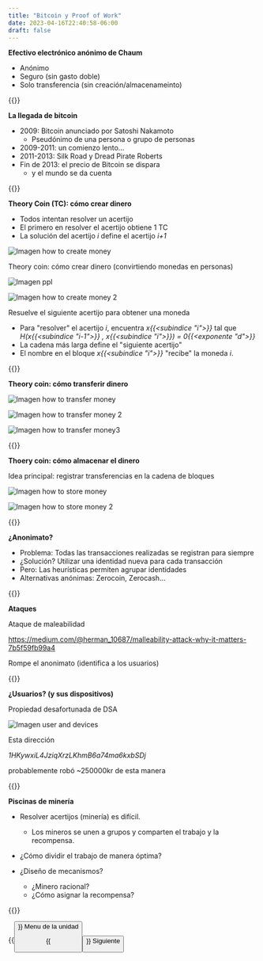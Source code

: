 ```yaml
---
title: "Bitcoin y Proof of Work"
date: 2023-04-16T22:40:58-06:00
draft: false
---
```


**Efectivo electrónico anónimo de Chaum**

- Anónimo
- Seguro (sin gasto doble)
- Solo transferencia (sin creación/almacenameinto)

{{<salto>}}

**La llegada de bitcoin**

- 2009: Bitcoin anunciado por Satoshi Nakamoto
    - Pseudónimo de una persona o grupo de personas
- 2009-2011: un comienzo lento...
- 2011-2013: Silk Road y Dread Pirate Roberts
- Fin de 2013: el precio de Bitcoin se dispara
    - y el mundo se da cuenta

{{<salto>}}

**Theory Coin (TC): cómo crear dinero**

- Todos intentan resolver un acertijo
- El primero en resolver el acertijo obtiene 1 TC
- La solución del acertijo _i_ define el acertijo _i+1_

![Imagen how to create money](/posts/img/unidad5/how_to_create_money.webp)

Theory coin: cómo crear dinero (convirtiendo monedas en personas)

![Imagen ppl](/posts/img/unidad5/ppl.webp)

![Imagen how to create money 2](/posts/img/unidad5/how_to_create_money2.webp)

Resuelve el siguiente acertijo para obtener una moneda
- Para "resolver" el acertijo _i_, encuentra _x{{<subindice "i">}}_ tal que _H(x{{<subindice "i-1">}} , x{{<subindice "i">}}) = 0{{<exponente "d">}}_
- La cadena más larga define el "siguiente acertijo"
- El nombre en el bloque _x{{<subindice "i">}}_ "recibe" la moneda _i_.

{{<salto>}}

**Theory coin: cómo transferir dinero**

![Imagen how to transfer money](/posts/img/unidad5/how_to_transfer_money.webp)

![Imagen how to transfer money 2](/posts/img/unidad5/how_to_transfer_money2.webp)

![Imagen how to transfer money3](/posts/img/unidad5/how_to_transfer_money3.webp)

{{<salto>}}

**Thoery coin: cómo almacenar el dinero**

Idea principal: registrar transferencias en la cadena de bloques

![Imagen how to store money](/posts/img/unidad5/how_to_store_money.webp)

![Imagen how to store money 2](/posts/img/unidad5/how_to_store_money2.webp)

{{<salto>}}

**¿Anonimato?**

- Problema:
    Todas las transacciones realizadas se registran para siempre
- ¿Solución?
    Utilizar una identidad nueva para cada transacción
- Pero:
    Las heurísticas permiten agrupar identidades
- Alternativas anónimas:
    Zerocoin, Zerocash...

{{<salto>}}

**Ataques**

Ataque de maleabilidad

https://medium.com/@herman_10687/malleability-attack-why-it-matters-7b5f59fb99a4

Rompe el anonimato (identifica a los usuarios)

{{<salto>}}

**¿Usuarios? (y sus dispositivos)**

Propiedad desafortunada de DSA

![Imagen user and devices](/posts/img/unidad5/user_and_devices.webp)

Esta dirección

_1HKywxiL4JziqXrzLKhmB6a74ma6kxbSDj_

probablemente robó ~250000kr de esta manera

{{<salto>}}

**Piscinas de minería**

- Resolver acertijos (minería) es difícil.
    - Los mineros se unen a grupos y comparten el trabajo y la recompensa.

- ¿Cómo dividir el trabajo de manera óptima?

- ¿Diseño de mecanismos?
    - ¿Minero racional?
    - ¿Cómo asignar la recompensa?

{{<salto>}}

{{<button class=myButtonTwo relref="/posts/curso/unidad5/unidadCinco.md">}} Menu de la unidad

{{<button class=myButton relref="/posts/curso/unidad5/bitcoinYProof/video.md">}} Siguiente